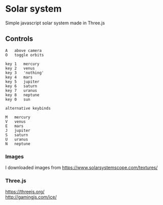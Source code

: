 # Solar system
Simple javascript solar system made in Three.js

## Controls
```
A	above camera
O	toggle orbits

key 1	mercury
key 2	venus
key 3	'nothing'
key 4	mars
key 5	jupiter
key 6	saturn
key 7	uranus
key 8	neptune
key 0	sun

alternative keybinds

M	mercury
V	venus
E	mars
J	jupiter
S	saturn
U	uranus
N	neptune
```

### Images
I downloaded images from https://www.solarsystemscope.com/textures/

### Three.js
https://threejs.org/  
http://gamingjs.com/ice/